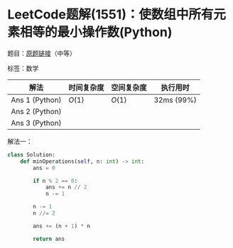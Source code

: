 # LeetCode题解(1551)：使数组中所有元素相等的最小操作数(Python)

题目：[原题链接](https://leetcode-cn.com/problems/minimum-operations-to-make-array-equal/)（中等）

标签：数学

| 解法           | 时间复杂度 | 空间复杂度 | 执行用时   |
| -------------- | ---------- | ---------- | ---------- |
| Ans 1 (Python) | $O(1)$     | $O(1)$     | 32ms (99%) |
| Ans 2 (Python) |            |            |            |
| Ans 3 (Python) |            |            |            |

解法一：

```python
class Solution:
    def minOperations(self, n: int) -> int:
        ans = 0

        if n % 2 == 0:
            ans += n // 2
            n -= 1

        n -= 1
        n //= 2

        ans += (n + 1) * n

        return ans
```